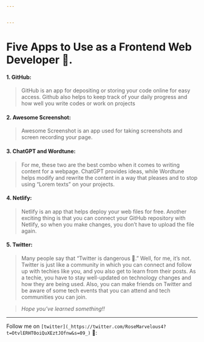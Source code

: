 ```yaml
---


---
```


<h1 id="five-apps-to-use-as-a-frontend-web-developer-📌.">Five Apps to Use as a Frontend Web Developer 📌.</h1>
<h4 id="github">1. GitHub:</h4>
<blockquote>
<p>GitHub is an app for depositing or storing your code online for easy access. Github also helps to keep track of your daily progress and how well you write codes or work on projects</p>
</blockquote>
<h4 id="awesome-screenshot">2. Awesome Screenshot:</h4>
<blockquote>
<p>Awesome Screenshot is an app used for taking screenshots and screen recording your page.</p>
</blockquote>
<h4 id="chatgpt-and-wordtune">3.  ChatGPT and Wordtune:</h4>
<blockquote>
<p>For me, these two are the best combo when it comes to writing content for a webpage. ChatGPT provides ideas, while Wordtune helps modify and rewrite the content in a way that pleases and to stop using “Lorem texts” on your projects.</p>
</blockquote>
<h4 id="netlify">4.  Netlify:</h4>
<blockquote>
<p>Netlify is an app that helps deploy your web files for free. Another exciting thing is that you can connect your GitHub repository with Netlify, so when you make changes, you don’t have to upload the file again.</p>
</blockquote>
<h4 id="twitter">5. Twitter:</h4>
<blockquote>
<p>Many people say that “Twitter is dangerous 🤔.” Well, for me, it’s not. Twitter is just like a community in which you can connect and follow up with techies like you, and you also get to learn from their posts. As a techie, you have to stay well-updated on technology changes and how they are being used. Also, you can make friends on Twitter and be aware of some tech events that you can attend and tech communities you can join.</p>
</blockquote>
<blockquote>
<p><em>Hope you’ve learned something‼️</em></p>
</blockquote>
<hr>
<p>Follow me on <code>[twitter](_https://twitter.com/RoseMarvelous4?t=OtvlERHT0oiQuXEztJOfnw&amp;s=09_)</code> 🤗:</p>

